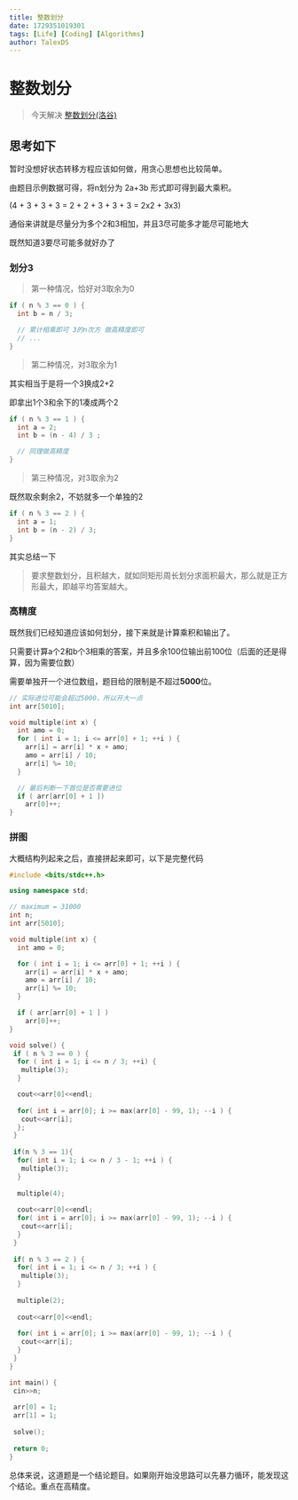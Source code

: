 ```yaml
---
title: 整数划分
date: 1729351019301
tags: [Life] [Coding] [Algorithms]
author: TalexDS
---
```


# 整数划分

> 今天解决 [整数划分(洛谷)](https://www.luogu.com.cn/problem/P4157)

## 思考如下

暂时没想好状态转移方程应该如何做，用贪心思想也比较简单。

由题目示例数据可得，将n划分为 2a+3b 形式即可得到最大乘积。

(4 + 3 + 3 + 3 = 2 + 2 + 3 + 3 + 3 = 2x2 + 3x3)

通俗来讲就是尽量分为多个2和3相加，并且3尽可能多才能尽可能地大

既然知道3要尽可能多就好办了

### 划分3

> 第一种情况，恰好对3取余为0

```cpp
if ( n % 3 == 0 ) {
  int b = n / 3;

  // 累计相乘即可 3的n次方 做高精度即可
  // ...
}
```

> 第二种情况，对3取余为1

其实相当于是将一个3换成2+2

即拿出1个3和余下的1凑成两个2

```cpp
if ( n % 3 == 1 ) {
  int a = 2;
  int b = (n - 4) / 3 ;

  // 同理做高精度
}
```

> 第三种情况，对3取余为2

既然取余剩余2，不妨就多一个单独的2

```cpp
if ( n % 3 == 2 ) {
  int a = 1;
  int b = (n - 2) / 3;
}
```

其实总结一下

> 要求整数划分，且积越大，就如同矩形周长划分求面积最大，那么就是正方形最大，即越平均答案越大。

### 高精度

既然我们已经知道应该如何划分，接下来就是计算乘积和输出了。

只需要计算a个2和b个3相乘的答案，并且多余100位输出前100位（后面的还是得算，因为需要位数）

需要单独开一个进位数组，题目给的限制是不超过**5000**位。

```cpp
// 实际进位可能会超过5000，所以开大一点
int arr[5010];

void multiple(int x) {
  int amo = 0;
  for ( int i = 1; i <= arr[0] + 1; ++i ) {
    arr[i] = arr[i] * x + amo;
    amo = arr[i] / 10;
    arr[i] %= 10;
  }

  // 最后判断一下首位是否需要进位
  if ( arr[arr[0] + 1 ])
    arr[0]++;
}
```

### 拼图

大概结构列起来之后，直接拼起来即可，以下是完整代码

```cpp
#include <bits/stdc++.h>

using namespace std;

// maximum = 31000
int n;
int arr[5010];

void multiple(int x) {
  int amo = 0;

  for ( int i = 1; i <= arr[0] + 1; ++i ) {
    arr[i] = arr[i] * x + amo;
    amo = arr[i] / 10;
    arr[i] %= 10;
  }

  if ( arr[arr[0] + 1 ] )
    arr[0]++;
}

void solve() {
 if ( n % 3 == 0 ) { 
  for ( int i = 1; i <= n / 3; ++i) {
   multiple(3);
  }

  cout<<arr[0]<<endl;
  
  for( int i = arr[0]; i >= max(arr[0] - 99, 1); --i ) {
   cout<<arr[i]; 
  };
 }
 
 if(n % 3 == 1){
  for( int i = 1; i <= n / 3 - 1; ++i ) {
   multiple(3); 
  }
  
  multiple(4);
  
  cout<<arr[0]<<endl;
  for( int i = arr[0]; i >= max(arr[0] - 99, 1); --i ) {
   cout<<arr[i];
  }
 }
 
 if( n % 3 == 2 ) {
  for( int i = 1; i <= n / 3; ++i ) {
   multiple(3); 
  }
  
  multiple(2);
  
  cout<<arr[0]<<endl;
  
  for( int i = arr[0]; i >= max(arr[0] - 99, 1); --i ) {
   cout<<arr[i]; 
  }
 }
}

int main() {
 cin>>n;
 
 arr[0] = 1;
 arr[1] = 1;
 
 solve();
 
 return 0;
} 
```

总体来说，这道题是一个结论题目。如果刚开始没思路可以先暴力循环，能发现这个结论。重点在高精度。
